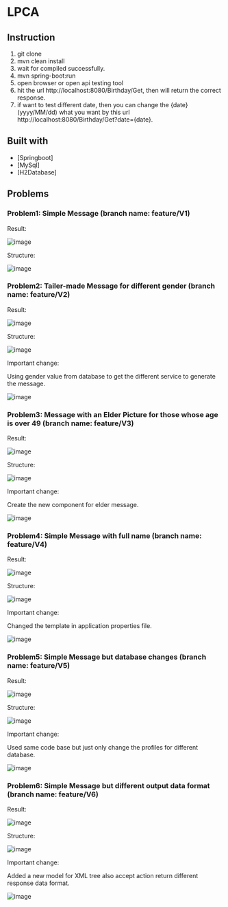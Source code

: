 # LPCA

## Instruction

1. git clone
2. mvn clean install
3. wait for compiled successfully.
4. mvn spring-boot:run
5. open browser or open api testing tool
6. hit the url http://localhost:8080/Birthday/Get, then will return the correct response.
7. if want to test different date, then you can change the {date}(yyyy/MM/dd) what you want by this url http://localhost:8080/Birthday/Get?date={date}.


## Built with

- [Springboot]
- [MySql]
- [H2Database]

## Problems

### Problem1: Simple Message (branch name: feature/V1)

Result: 

![image](https://github.com/billws/lpca/blob/main/images/V1-1.png?raw=true)

Structure:

![image](https://github.com/billws/lpca/blob/main/images/V1-.png?raw=true)


### Problem2: Tailer-made Message for different gender (branch name: feature/V2)

Result: 

![image](https://github.com/billws/lpca/blob/main/images/V2-1.png?raw=true)

Structure:

![image](https://github.com/billws/lpca/blob/main/images/V2-2.png?raw=true)

Important change:

Using gender value from database to get the different service to generate the message.

![image](https://github.com/billws/lpca/blob/main/images/V2-3.png?raw=true)


### Problem3: Message with an Elder Picture for those whose age is over 49 (branch name: feature/V3)

Result: 

![image](https://github.com/billws/lpca/blob/main/images/V3-1.png?raw=true)

Structure:

![image](https://github.com/billws/lpca/blob/main/images/V3-2.png?raw=true)

Important change:

Create the new component for elder message.

![image](https://github.com/billws/lpca/blob/main/images/V3-3.png?raw=true)



### Problem4: Simple Message with full name (branch name: feature/V4)

Result: 

![image](https://github.com/billws/lpca/blob/main/images/V4-1.png?raw=true)

Structure:

![image](https://github.com/billws/lpca/blob/main/images/V1-2.png?raw=true)

Important change:

Changed the template in application properties file.

![image](https://github.com/billws/lpca/blob/main/images/V4-3.png?raw=true)




### Problem5: Simple Message but database changes (branch name: feature/V5)

Result: 

![image](https://github.com/billws/lpca/blob/main/images/V1-1.png?raw=true)

Structure:

![image](https://github.com/billws/lpca/blob/main/images/V1-2.png?raw=true)

Important change:

Used same code base but just only change the profiles for different database.

![image](https://github.com/billws/lpca/blob/main/images/V5-3.png?raw=true)


### Problem6: Simple Message but different output data format (branch name: feature/V6)

Result: 

![image](https://github.com/billws/lpca/blob/main/images/V6-1.png?raw=true)

Structure:

![image](https://github.com/billws/lpca/blob/main/images/V6-2.png?raw=true)

Important change:

Added a new model for XML tree also accept action return different response data format.

![image](https://github.com/billws/lpca/blob/main/images/V6-3.png?raw=true)




